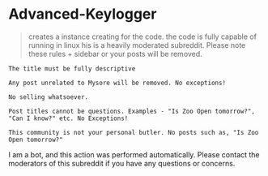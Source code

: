 # Advanced-Keylogger
> creates a instance creating for the code.
> the code is fully capable of running in linux
his is a heavily moderated subreddit. Please note these rules + sidebar or your posts will be removed.

    The title must be fully descriptive

    Any post unrelated to Mysore will be removed. No exceptions!

    No selling whatsoever.

    Post titles cannot be questions. Examples - "Is Zoo Open tomorrow?", "Can I know?" etc. No Exceptions!

    This community is not your personal butler. No posts such as, "Is Zoo Open tomorrow?"

I am a bot, and this action was performed automatically. Please contact the moderators of this subreddit if you have any questions or concerns. 
